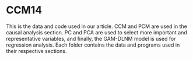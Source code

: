 # CCM14
This is the data and code used in our article.
CCM and PCM are used in the causal analysis section. PC and PCA are used to select more important and representative variables, and finally, the GAM-DLNM model is used for regression analysis. Each folder contains the data and programs used in their respective sections.
